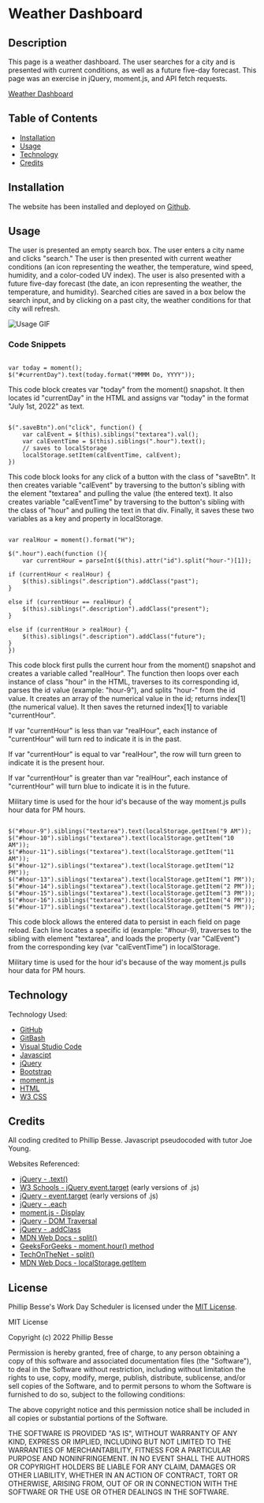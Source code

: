# Weather Dashboard

## Description

This page is a weather dashboard. The user searches for a city and is presented with current conditions, as well as a future five-day forecast. This page was an exercise in jQuery, moment.js, and API fetch requests.

[Weather Dashboard](https://pdbesse.github.io/Weather-Dashboard/)

## Table of Contents

* [Installation](#installation)
* [Usage](#usage)
* [Technology](#technology)
* [Credits](#credits)

## Installation

The website has been installed and deployed on [Github](https://github.com/).

## Usage

The user is presented an empty search box. The user enters a city name and clicks "search." The user is then presented with current weather conditions (an icon representing the weather, the temperature, wind speed, humidity, and a color-coded UV index). The user is also presented with a future five-day forecast (the date, an icon representing the weather, the temperature, and humidity). Searched cities are saved in a box below the search input, and by clicking on a past city, the weather conditions for that city will refresh.

![Usage GIF](./assets/usage.gif)

### Code Snippets

```

var today = moment();
$("#currentDay").text(today.format("MMMM Do, YYYY"));

```

This code block creates var "today" from the moment() snapshot. It then locates id "currentDay" in the HTML and assigns var "today" in the format "July 1st, 2022" as text.

```

$(".saveBtn").on("click", function() {
    var calEvent = $(this).siblings("textarea").val();
    var calEventTime = $(this).siblings(".hour").text();
    // saves to localStorage
    localStorage.setItem(calEventTime, calEvent);
})

```

This code block looks for any click of a button with the class of "saveBtn". It then creates variable "calEvent" by traversing to the button's sibling with the element "textarea" and pulling the value (the entered text). It also creates variable "calEventTime" by traversing to the button's sibling with the class of "hour" and pulling the text in that div. Finally, it saves these two variables as a key and property in localStorage.

```

var realHour = moment().format("H");

$(".hour").each(function (){
    var currentHour = parseInt($(this).attr("id").split("hour-")[1]);

if (currentHour < realHour) {
    $(this).siblings(".description").addClass("past"); 
}

else if (currentHour == realHour) {
    $(this).siblings(".description").addClass("present");
}

else if (currentHour > realHour) {
    $(this).siblings(".description").addClass("future");
}
})

```

This code block first pulls the current hour from the moment() snapshot and creates a variable called "realHour". The function then loops over each instance of class "hour" in the HTML, traverses to its corresponding id, parses the id value (example: "hour-9"), and splits "hour-" from the id value. It creates an array of the numerical value in the id; returns index[1] (the numerical value). It then saves the returned index[1] to variable "currentHour".

If var "currentHour" is less than var "realHour", each instance of "currentHour" will turn red to indicate it is in the past.

If var "currentHour" is equal to var "realHour", the row will turn green to indicate it is the present hour.

If var "currentHour" is greater than var "realHour", each instance of "currentHour" will turn blue to indicate it is in the future.

Military time is used for the hour id's because of the way moment.js pulls hour data for PM hours.

```

$("#hour-9").siblings("textarea").text(localStorage.getItem("9 AM"));
$("#hour-10").siblings("textarea").text(localStorage.getItem("10 AM"));
$("#hour-11").siblings("textarea").text(localStorage.getItem("11 AM"));
$("#hour-12").siblings("textarea").text(localStorage.getItem("12 PM"));
$("#hour-13").siblings("textarea").text(localStorage.getItem("1 PM"));
$("#hour-14").siblings("textarea").text(localStorage.getItem("2 PM"));
$("#hour-15").siblings("textarea").text(localStorage.getItem("3 PM"));
$("#hour-16").siblings("textarea").text(localStorage.getItem("4 PM"));
$("#hour-17").siblings("textarea").text(localStorage.getItem("5 PM"));

```

This code block allows the entered data to persist in each field on page reload.  Each line locates a specific id (example: "#hour-9), traverses to the sibling with element "textarea", and loads the property (var "CalEvent") from the corresponding key (var "calEventTime") in localStorage.

Military time is used for the hour id's because of the way moment.js pulls hour data for PM hours.

## Technology

Technology Used:
* [GitHub](https://github.com/)
* [GitBash](https://gitforwindows.org/)
* [Visual Studio Code](https://code.visualstudio.com/)
* [Javascipt](https://www.javascript.com/)
* [jQuery](https://jquery.com/)
* [Bootstrap](https://getbootstrap.com/)
* [moment.js](https://momentjs.com/)
* [HTML](https://developer.mozilla.org/en-US/docs/Web/HTML)
* [W3 CSS](https://www.w3.org/Style/CSS/Overview.en.html)

## Credits

All coding credited to Phillip Besse.  Javascript pseudocoded with tutor Joe Young.

Websites Referenced:
* [jQuery - .text()](https://api.jquery.com/text/)
* [W3 Schools - jQuery event.target](https://www.w3schools.com/jquery/event_target.asp) (early versions of .js)
* [jQuery - event.target](https://api.jquery.com/event.target/) (early versions of .js)
* [jQuery - .each](https://api.jquery.com/each/)
* [moment.js - Display](https://momentjs.com/docs/#/displaying/)
* [jQuery - DOM Traversal](https://api.jquery.com/category/traversing/)
* [jQuery - .addClass](https://api.jquery.com/addclass/)
* [MDN Web Docs - split()](https://developer.mozilla.org/en-US/docs/Web/JavaScript/Reference/Global_Objects/String/split)
* [GeeksForGeeks - moment.hour() method](https://www.geeksforgeeks.org/moment-js-moment-hour-method/)
* [TechOnTheNet - split()](https://www.techonthenet.com/js/string_split.php)
* [MDN Web Docs - localStorage.getItem](https://developer.mozilla.org/en-US/docs/Web/API/Storage/getItem)



## License

Phillip Besse's Work Day Scheduler is licensed under the [MIT License](https://choosealicense.com/licenses/mit/).

MIT License

Copyright (c) 2022 Phillip Besse

Permission is hereby granted, free of charge, to any person obtaining a copy
of this software and associated documentation files (the "Software"), to deal
in the Software without restriction, including without limitation the rights
to use, copy, modify, merge, publish, distribute, sublicense, and/or sell
copies of the Software, and to permit persons to whom the Software is
furnished to do so, subject to the following conditions:

The above copyright notice and this permission notice shall be included in all
copies or substantial portions of the Software.

THE SOFTWARE IS PROVIDED "AS IS", WITHOUT WARRANTY OF ANY KIND, EXPRESS OR
IMPLIED, INCLUDING BUT NOT LIMITED TO THE WARRANTIES OF MERCHANTABILITY,
FITNESS FOR A PARTICULAR PURPOSE AND NONINFRINGEMENT. IN NO EVENT SHALL THE
AUTHORS OR COPYRIGHT HOLDERS BE LIABLE FOR ANY CLAIM, DAMAGES OR OTHER
LIABILITY, WHETHER IN AN ACTION OF CONTRACT, TORT OR OTHERWISE, ARISING FROM,
OUT OF OR IN CONNECTION WITH THE SOFTWARE OR THE USE OR OTHER DEALINGS IN THE
SOFTWARE.
